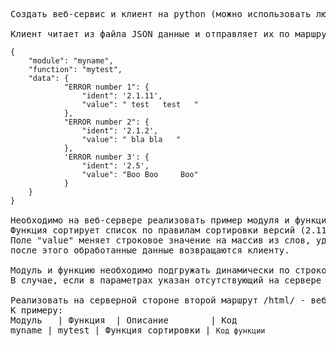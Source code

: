 <pre>Создать веб-сервис и клиент на python (можно использовать любой фреймворк) для сортировки словаря с помощью автоподгружаемых модулей:

Клиент читает из файла JSON данные и отправляет их по маршруту /json/ методом POST по HTTP:
<code>
{
	"module": "myname",
	"function": "mytest",
	"data": {
			"ERROR number 1": {
				"ident": '2.1.11',
				"value": " test   test   "
			},
			"ERROR number 2": {
				"ident": '2.1.2',
				"value": " bla bla   "
			},
			'ERROR number 3': {
				"ident": '2.5',
				"value": "Boo Boo     Boo"
			}
	}
}
</code>
Необходимо на веб-сервере реализовать пример модуля и функции, которой передается один параметр - данные JSON.
Функция сортирует список по правилам сортировки версий (2.11 больше 2.9, 2.1.11 больше 2.1.9 и т.д.),
Поле "value" меняет строковое значение на массив из слов, удаляя все символы “ “ вокруг,
после этого обработанные данные возвращаются клиенту.

Модуль и функцию необходимо подгружать динамически по строковому названию, указанному в полях "module" и "function".
В случае, если в параметрах указан отсутствующий на сервере модуль/функция, возвращать ошибку 500: "Unknown module NAME" или "Unknown function NAME" соответственно.

Реализовать на серверной стороне второй маршрут /html/ - веб-страница с таблицей, на которой отображаются все функции доступные для автоимпорта, а так же исходный код этих функций и docstring из этих функций.
К примеру:
Модуль   | Функция 	| Описание		  | Код
myname | mytest	| Функция сортировки | <code>Код функции</code>
</pre>
